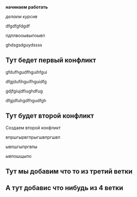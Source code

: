 **начинаем работать**

*делаем курсив*

dfgdfgfdgdf

пдплвооывыпоывп

ghdsgsdguydssss

## Тут бедет первый конфликт 

gfdufhgudfhguihfgui

dfgjdufihguifhguidfg

gdjfgiujdfiughdfug

dfgjdfuhgdfhgudfgh
## Тут будет второй конфликт

Создаем второй конфликт 

впршгырвгпрыгшвпргшвп

ывпшгыпргвпы

ывпошщыпо
## Тут мы добавим что то из третий ветки

## А тут добавис что нибудь из 4 ветки